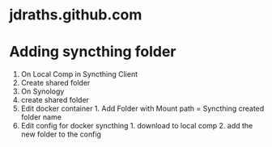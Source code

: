 # jdraths.github.com

# Adding syncthing folder
1. On Local Comp in Syncthing Client
  1. Create shared folder
2. On Synology
  1. create shared folder
  2. Edit docker container
    1. Add Folder with Mount path = Syncthing created folder name
  3. Edit config for docker syncthing
    1. download to local comp
    2. add the new folder to the config

